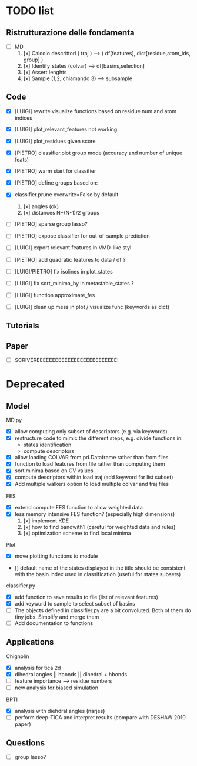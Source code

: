 # TODO list

## Ristrutturazione delle fondamenta

* [ ] MD
  1. [x] Calcolo descrittori ( traj ) --> ( df[features], dict[residue,atom_ids, group] )
  2. [x] Identify_states (colvar) --> df[basins,selection]
  3. [x] Assert lenghts 
  4. [x] Sample (1,2, chiamando 3) --> subsample

## Code

* [X] [LUIGI] rewrite visualize functions based on residue num and atom indices
* [X] [LUIGI] plot_relevant_features not working
* [X] [LUIGI] plot_residues given score
* [x] [PIETRO] classifier.plot group mode (accuracy and number of unique feats)
* [x] [PIETRO] warm start for classifier
* [x] [PIETRO] define groups based on:
* [x] classifier.prune overwrite=False by default
  1. [x] angles (ok)
  2. [x] distances N*(N-1)/2 groups  
* [ ] [PIETRO] sparse group lasso?
* [ ] [PIETRO] expose classifier for out-of-sample prediction
* [ ] [LUIGI] export relevant features in VMD-like styl
* [ ] [PIETRO] add quadratic features to data / df ?  
* [ ] [LUIGI/PIETRO] fix isolines in plot_states
* [ ] [LUIGI] fix sort_minima_by in metastable_states ?
* [ ] [LUIGI] function approximate_fes
* [ ] [LUIGI] clean up mess in plot / visualize func (keywords as dict)


## Tutorials


## Paper
* [ ] SCRIVEREEEEEEEEEEEEEEEEEEEEEEEEEE!


# Deprecated


## Model

MD.py
* [X] allow computing only subset of descriptors (e.g. via keywords)
* [X] restructure code to mimic the different steps, e.g. divide functions in:
  - states identification
  - compute descriptors
* [x] allow loading COLVAR from pd.Dataframe rather than from files
* [X] function to load features from file rather than computing them
* [X] sort minima based on CV values
* [X] compute descriptors within load traj (add keyword for list subset)
* [X] Add multiple walkers option to load multiple colvar and traj files

FES
* [x] extend compute FES function to allow weighted data
* [x] less memory intensive FES function? (especially high dimensions)
  1. [x] implement KDE
  2. [x] how to find bandwith? (careful for weighted data and rules)
  3. [x] optimization scheme to find local minima

Plot
* [x] move plotting functions to module
* [] default name of the states displayed in the title should be consistent with the basin index used in classification (useful for states subsets)

classifier.py
* [x] add function to save results to file (list of relevant features)
* [x] add keyword to sample to select subset of basins
* [ ] The objects defined in classifier.py are a bit convoluted. Both of them do tiny jobs. Simplify and merge them
* [ ] Add documentation to functions

## Applications

Chignolin
* [x] analysis for tica 2d 
* [x] dihedral angles || hbonds || dihedral + hbonds
* [ ] feature importance --> residue numbers
* [ ] new analysis for biased simulation

BPTI 
* [X] analysis with diehdral angles (narjes)
* [ ] perform deep-TICA and interpret results (compare with DESHAW 2010 paper)

## Questions

* [ ] group lasso? 

